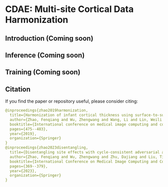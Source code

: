 # CDAE: Multi-site Cortical Data Harmonization

## Introduction (Coming soon)

## Inference (Coming soon)

## Training (Coming soon)

## Citation

If you find the paper or repository useful, please consider citing:

```yaml
@inproceedings{zhao2019harmonization,
  title={Harmonization of infant cortical thickness using surface-to-surface cycle-consistent adversarial networks},
  author={Zhao, Fenqiang and Wu, Zhengwang and Wang, Li and Lin, Weili and Xia, Shunren and Shen, Dinggang and Li, Gang and UNC/UMN Baby Connectome Project Consortium},
  booktitle={International conference on medical image computing and computer-assisted intervention},
  pages={475--483},
  year={2019},
  organization={Springer}
}
@inproceedings{zhao2023disentangling,
  title={Disentangling site effects with cycle-consistent adversarial autoencoder for multi-site cortical data harmonization},
  author={Zhao, Fenqiang and Wu, Zhengwang and Zhu, Dajiang and Liu, Tianming and Gilmore, John and Lin, Weili and Wang, Li and Li, Gang},
  booktitle={International Conference on Medical Image Computing and Computer-Assisted Intervention},
  pages={369--379},
  year={2023},
  organization={Springer}
}
```

